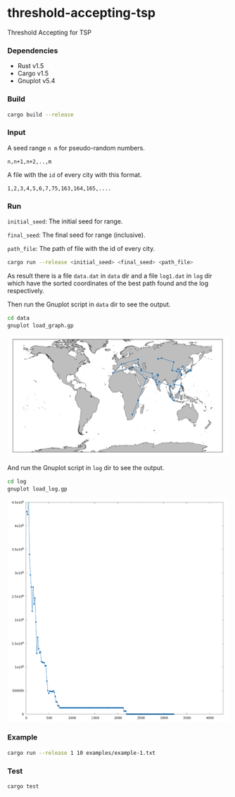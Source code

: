 # threshold-accepting-tsp
Threshold Accepting for TSP

### Dependencies
* Rust v1.5
* Cargo v1.5
* Gnuplot v5.4

### Build

```bash
cargo build --release
```

### Input

A seed range `n m` for pseudo-random numbers.

```
n,n+1,n+2,..,m
```

A file with the `id` of every city with this format.

```
1,2,3,4,5,6,7,75,163,164,165,....
```

### Run

`initial_seed`: The initial seed for range.

`final_seed`: The final seed for range (inclusive).

`path_file`: The path of file with the id of every city.

```bash
cargo run --release <initial_seed> <final_seed> <path_file>
```

As result there is a file `data.dat` in `data` dir and a file `log1.dat` in `log` dir which have the sorted coordinates of the best path found and the log respectively.

Then run the Gnuplot script in `data` dir to see the output.

```bash
cd data
gnuplot load_graph.gp
```

<div class="col-md-offset">
  <img src="data/data.png">
</div>

And run the Gnuplot script in `log` dir to see the output.

```bash
cd log
gnuplot load_log.gp
```

<div class="col-md-offset">
  <img src="log/log.png">
</div>

### Example

```bash
cargo run --release 1 10 examples/example-1.txt
```

### Test

```bash
cargo test
```
